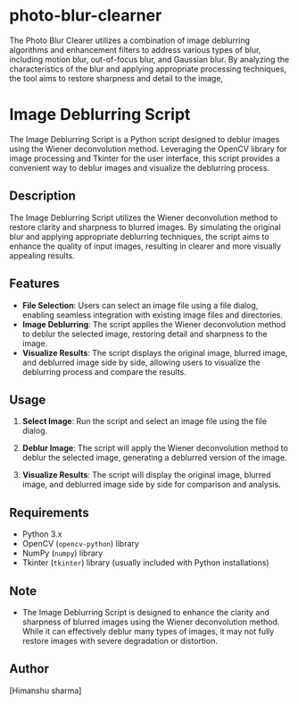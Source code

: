 # photo-blur-clearner
The Photo Blur Clearer utilizes a combination of image deblurring algorithms and enhancement filters to address various types of blur, including motion blur, out-of-focus blur, and Gaussian blur. By analyzing the characteristics of the blur and applying appropriate processing techniques, the tool aims to restore sharpness and detail to the image,
# Image Deblurring Script

The Image Deblurring Script is a Python script designed to deblur images using the Wiener deconvolution method. Leveraging the OpenCV library for image processing and Tkinter for the user interface, this script provides a convenient way to deblur images and visualize the deblurring process.

## Description

The Image Deblurring Script utilizes the Wiener deconvolution method to restore clarity and sharpness to blurred images. By simulating the original blur and applying appropriate deblurring techniques, the script aims to enhance the quality of input images, resulting in clearer and more visually appealing results.

## Features

- **File Selection**: Users can select an image file using a file dialog, enabling seamless integration with existing image files and directories.
- **Image Deblurring**: The script applies the Wiener deconvolution method to deblur the selected image, restoring detail and sharpness to the image.
- **Visualize Results**: The script displays the original image, blurred image, and deblurred image side by side, allowing users to visualize the deblurring process and compare the results.

## Usage

1. **Select Image**: Run the script and select an image file using the file dialog.
   
2. **Deblur Image**: The script will apply the Wiener deconvolution method to deblur the selected image, generating a deblurred version of the image.
   
3. **Visualize Results**: The script will display the original image, blurred image, and deblurred image side by side for comparison and analysis.

## Requirements

- Python 3.x
- OpenCV (`opencv-python`) library
- NumPy (`numpy`) library
- Tkinter (`tkinter`) library (usually included with Python installations)

## Note

- The Image Deblurring Script is designed to enhance the clarity and sharpness of blurred images using the Wiener deconvolution method. While it can effectively deblur many types of images, it may not fully restore images with severe degradation or distortion.

## Author

[Himanshu sharma]
